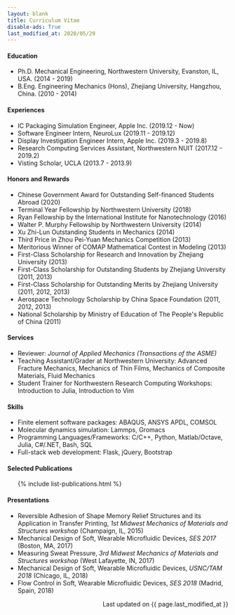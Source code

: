 ```yaml
---
layout: blank
title: Curriculum Vitae
disable-ads: True
last_modified_at: 2020/05/29
---
```


#### Education

* Ph.D. Mechanical Engineering, Northwestern University, Evanston, IL, USA. (2014 - 2019)
* B.Eng. Engineering Mechanics (Hons), Zhejiang University, Hangzhou, China. (2010 - 2014)


#### Experiences

* IC Packaging Simulation Engineer, Apple Inc. (2019.12 - Now)
* Software Engineer Intern, NeuroLux (2019.11 - 2019.12)
* Display Investigation Engineer Intern, Apple Inc. (2019.3 - 2019.8)
* Research Computing Services Assistant, Northwestern NUIT (2017.12 - 2019.2)
* Visting Scholar, UCLA (2013.7 - 2013.9)


#### Honors and Rewards

* Chinese Government Award for Outstanding Self-financed Students Abroad (2020)
* Terminal Year Fellowship by Northwestern University (2018)
* Ryan Fellowship by the International Institute for Nanotechnology (2016)
* Walter P. Murphy Fellowship by Northwestern University (2014)
* Xu Zhi-Lun Outstanding Students in Mechanics (2014)
* Third Price in Zhou Pei-Yuan Mechanics Competition (2013)
* Meritorious Winner of COMAP Mathematical Contest in Modeling (2013)
* First-Class Scholarship for Research and Innovation by Zhejiang University (2013)
* First-Class Scholarship for Outstanding Students by Zhejiang University (2011, 2013)
* First-Class Scholarship for Outstanding Merits by Zhejiang University (2011, 2012, 2013)
* Aerospace Technology Scholarship by China Space Foundation (2011, 2012, 2013)
* National Scholarship by Ministry of Education of The People's Republic of China (2011)


#### Services

* Reviewer: *Journal of Applied Mechanics (Transactions of the ASME)*
* Teaching Assistant/Grader at Northwestern University: Advanced Fracture Mechanics, Mechanics of Thin Films, Mechanics of Composite Materials, Fluid Mechanics
* Student Trainer for Northwestern Research Computing Workshops: Introduction to Julia, Introduction to Vim


#### Skills

* Finite element software packages: ABAQUS, ANSYS APDL, COMSOL
* Molecular dynamics simulation: Lammps, Gromacs
* Programming Languages/Frameworks: C/C++, Python, Matlab/Octave, Julia, C#/.NET, Bash, SQL
* Full-stack web development: Flask, jQuery, Bootstrap


#### Selected Publications

<ol>
    <!-- List of Publications -->
    {% include list-publications.html %}
</ol>


#### Presentations

* Reversible Adhesion of Shape Memory Relief Structures and its Application in Transfer Printing, *1st Midwest Mechanics of Materials and Structures workshop* (Champaign, IL, 2015)
* Mechanical Design of Soft, Wearable Microfluidic Devices, *SES 2017* (Boston, MA, 2017)
* Measuring Sweat Pressure, *3rd Midwest Mechanics of Materials and Structures workshop* (West Lafayette, IN, 2017)
* Mechanical Design of Soft, Wearable Microfluidic Devices, *USNC/TAM 2018* (Chicago, IL, 2018)
* Flow Control in Soft, Wearable Microfluidic Devices, *SES 2018* (Madrid, Spain, 2018)

<p style="text-align:right;"> Last updated on {{ page.last_modified_at }} </p>